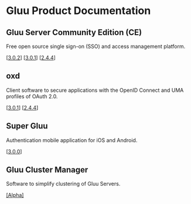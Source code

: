# Gluu Product Documentation

## Gluu Server Community Edition (CE) 
Free open source single sign-on (SSO) and access management platform.
		
[[3.0.2](./ce/3.0.2)] [[3.0.1](./ce/3.0.1)] [[2.4.4](./ce/2.4.4)]


## oxd 
Client software to secure applications with the OpenID Connect and UMA profiles of OAuth 2.0.

[[3.0.1](./oxd/3.0.1)]  [[2.4.4](./oxd/2.4.4)]


## Super Gluu 
Authentication mobile application for iOS and Android.

[[3.0.0](./supergluu/3.0.0)]

## Gluu Cluster Manager
Software to simplify clustering of Gluu Servers.

[[Alpha]](./cm/alpha)
